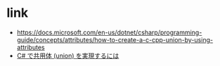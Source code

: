 # link 
- https://docs.microsoft.com/en-us/dotnet/csharp/programming-guide/concepts/attributes/how-to-create-a-c-cpp-union-by-using-attributes
- [C# で共用体 (union) を実現するには](https://qiita.com/tadnakam/items/a47421c120b5f30954fb)
